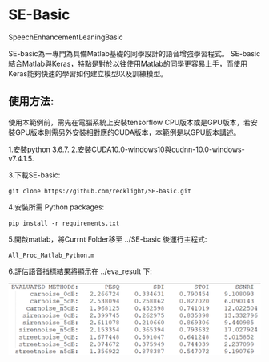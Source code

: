 # SE-Basic
SpeechEnhancementLeaningBasic

SE-basic為一專門為具備Matlab基礎的同學設計的語音增強學習程式。
SE-basic結合Matlab與Keras，特點是對於以往使用Matlab的同學更容易上手，而使用Keras能夠快速的學習如何建立模型以及訓練模型。

## 使用方法:
使用本範例前，需先在電腦系統上安裝tensorflow CPU版本或是GPU版本，若安裝GPU版本則需另外安裝相對應的CUDA版本，本範例是以GPU版本講述。

1.安裝python 3.6.7.
2.安裝CUDA10.0-windows10與cudnn-10.0-windows-v7.4.1.5.

3.下載SE-basic: 
```
git clone https://github.com/recklight/SE-basic.git
```

4.安裝所需 Python packages:
```
pip install -r requirements.txt
```

5.開啟matlab，將Currnt Folder移至 ../SE-basic 後運行主程式:

```
All_Proc_Matlab_Python.m
```

6.評估語音指標結果將顯示在 ../eva_result 下:

![image](https://github.com/recklight/SE-basic/blob/master/result.png)
